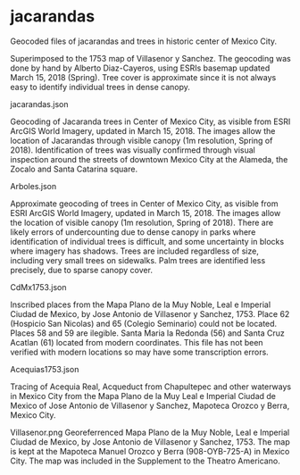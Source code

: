 # jacarandas
Geocoded files of jacarandas and trees in historic center of Mexico City. 

Superimposed to the 1753 map of Villasenor y Sanchez. The geocoding was done by hand by Alberto Diaz-Cayeros, using ESRIs basemap updated March 15, 2018 (Spring). Tree cover is approximate since it is not always easy to identify individual trees in dense canopy. 

jacarandas.json

Geocoding of Jacaranda trees in Center of Mexico City, as visible from ESRI ArcGIS World Imagery, updated in March 15, 2018. The images allow the location of Jacarandas through visible canopy (1m resolution, Spring of 2018). Identification of trees was visually confirmed through visual inspection around the streets of downtown Mexico City at the Alameda, the Zocalo and Santa Catarina square.

Arboles.json

Approximate geocoding of trees in Center of Mexico City, as visible from ESRI ArcGIS World Imagery, updated in March 15, 2018. The images allow the location of visible canopy (1m resolution, Spring of 2018). There are likely errors of undercounting due to dense canopy in parks where identification of individual trees is difficult, and some uncertainty in blocks where imagery has shadows. Trees are included regardless of size, including very small trees on sidewalks. Palm trees are identified less precisely, due to sparse canopy cover.

CdMx1753.json

Inscribed places from the Mapa Plano de la Muy Noble, Leal e Imperial Ciudad de Mexico, by Jose Antonio de Villasenor y Sanchez, 1753. Place 62 (Hospicio San Nicolas) and 65 (Colegio Seminario) could not be located. Places 58 and 59 are ilegible. Santa Maria la Redonda (56) and Santa Cruz Acatlan (61) located from modern coordinates. This file has not been verified with modern locations so may have some transcription errors.

Acequias1753.json 

Tracing of Acequia Real, Acqueduct from Chapultepec and other waterways in Mexico City from the Mapa Plano de la Muy Leal e Imperial Ciudad de Mexico of Jose Antonio de Villasenor y Sanchez, Mapoteca Orozco y Berra, Mexico City.

Villasenor.png
Georeferrenced Mapa Plano de la Muy Noble, Leal e Imperial Ciudad de Mexico, by Jose Antonio de Villasenor y Sanchez, 1753. The map is kept at the Mapoteca Manuel Orozco y Berra (908-OYB-725-A) in Mexico City. The map was included in the Supplement to the Theatro Americano.
